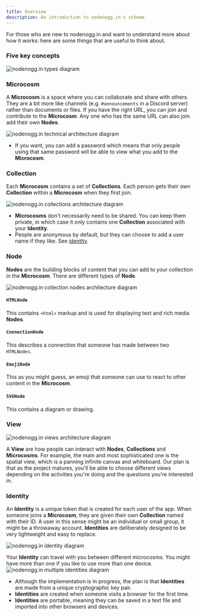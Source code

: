 ```yaml
---
title: Overview
description: An introduction to nodenogg.in's schema
---
```


For those who are new to nodenogg.in and want to understand more about how it works: here are some things that are useful to think about.

### Five key concepts

![nodenogg.in types diagram](../../../assets/architecture-summary.svg)

### Microcosm

A **Microcosm** is a space where you can collaborate and share with others. They are a bit more like channels (e.g. `#announcements` in a Discord server) rather than documents or files. If you have the right URL, you can join and contribute to the **Microcosm**. Any one who has the same URL can also join add their own **Nodes**.

![nodenogg.in technical architecture diagram](../../../assets/architecture-microcosm.svg)

- If you want, you can add a password which means that only people using that same password will be able to view what you add to the **Microcosm**.

### Collection

Each **Microcosm** contains a set of **Collections**. Each person gets their own **Collection** within a **Microcosm** when they first join.

![nodenogg.in collections architecture diagram](../../../assets/architecture-collections-blank.svg)

- **Microcosms** don't necessarily need to be shared. You can keep them private, in which case it only contains one **Collection** associated with your **Identity**.
- People are anonymous by default, but they can choose to add a user name if they like. See [identity](#identity).

### Node

**Nodes** are the building blocks of content that you can add to your collection in the **Microcosm**. There are different types of **Node**.

![nodenogg.in collection nodes architecture diagram](../../../assets/architecture-collections-with-nodes.svg)

#### `HTMLNode`

This contains `<html>` markup and is used for displaying text and rich media **Nodes**.

#### `ConnectionNode`

This describes a connection that someone has made between two `HTMLNodes`.

#### `EmojiNode`

This as you might guess, an emoji that someone can use to react to other content in the **Microcosm**.

#### `SVGNode`

This contains a diagram or drawing.

### View

![nodenogg.in views architecture diagram](../../../assets/architecture-views.svg)

A **View** are how people can interact with **Nodes**, **Collections** and **Microcosms**. For example, the main and most sophisticated one is the spatial view, which is a panning infinite canvas and whiteboard. Our plan is that as the project matures, you'll be able to choose different views depending on the activities you're doing and the questions you're interested in.

### Identity

An **Identity** is a unique token that is created for each user of the app. When someone joins a **Microcosm**, they are given their own **Collection** named with their ID. A user in this sense might be an individual or small group, it might be a throwaway account. **Identities** are deliberately designed to be very lightweight and easy to replace.

![nodenogg.in identity diagram](../../../assets/architecture-identity.svg)

Your **Identity** can travel with you between different microcosms. You might have more than one if you like to use more than one device.
![nodenogg.in multiple identities diagram](../../../assets/architecture-identity-multiple.svg)

- Although the implementation is in progress, the plan is that **Identities** are made from a unique cryptographic key pair.
- **Identities** are created when someone visits a browser for the first time.
- **Identities** are portable, meaning they can be saved in a text file and imported into other browsers and devices.
